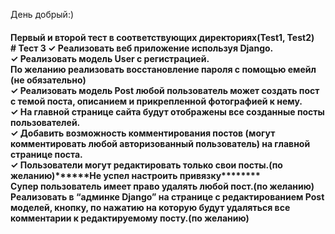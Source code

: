 День добрый:)
<h4>Первый и второй тест в соответствующих директориях(Test1, Test2)</h><br>
# Тест 3
✓ Реализовать веб приложение используя Django.<br>
✓ Реализовать модель User с регистрацией.<br>
По желанию реализовать восстановление пароля с помощью емейл (не обязательно)<br>
✓ Реализовать модель Post любой пользователь может создать пост с темой поста, описанием и прикрепленной фотографией к нему.<br>
✓ На главной странице сайта будут отображены все созданные посты пользователей.<br>
✓ Добавить возможность комментирования постов (могут комментировать любой авторизованный пользователь) на главной странице поста.<br>
✓ Пользователи могут редактировать только свои посты.(по желанию)******Не успел настроить привязку********<br>
Супер пользователь имеет право удалять любой пост.(по желанию)<br>
Реализовать  в “админке Django” на странице с редактированием Post моделей, кнопку, по нажатию на которую будут удаляться все комментарии к редактируемому посту.(по желанию)


